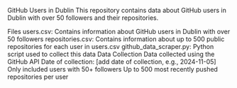 GitHub Users in Dublin
This repository contains data about GitHub users in Dublin with over 50 followers and their repositories.

Files
users.csv: Contains information about GitHub users in Dublin with over 50 followers
repositories.csv: Contains information about up to 500 public repositories for each user in users.csv
github_data_scraper.py: Python script used to collect this data
Data Collection
Data collected using the GitHub API
Date of collection: [add date of collection, e.g., 2024-11-05]
Only included users with 50+ followers
Up to 500 most recently pushed repositories per user





